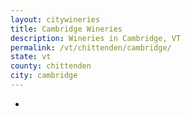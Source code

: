 ```yaml
---
layout: citywineries
title: Cambridge Wineries
description: Wineries in Cambridge, VT
permalink: /vt/chittenden/cambridge/
state: vt
county: chittenden
city: cambridge
---
```

-
